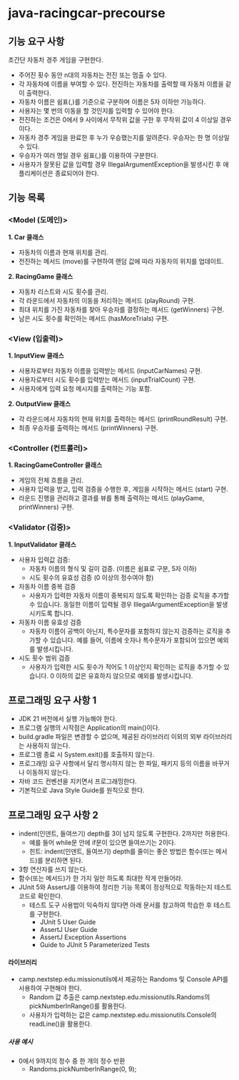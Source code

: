 # java-racingcar-precourse
## 기능 요구 사항
초간단 자동차 경주 게임을 구현한다.
- 주어진 횟수 동안 n대의 자동차는 전진 또는 멈출 수 있다.
- 각 자동차에 이름을 부여할 수 있다. 전진하는 자동차를 출력할 때 자동차 이름을 같이 출력한다.
- 자동차 이름은 쉼표(,)를 기준으로 구분하며 이름은 5자 이하만 가능하다.
- 사용자는 몇 번의 이동을 할 것인지를 입력할 수 있어야 한다.
- 전진하는 조건은 0에서 9 사이에서 무작위 값을 구한 후 무작위 값이 4 이상일 경우이다.
- 자동차 경주 게임을 완료한 후 누가 우승했는지를 알려준다. 우승자는 한 명 이상일 수 있다.
- 우승자가 여러 명일 경우 쉼표(,)를 이용하여 구분한다.
- 사용자가 잘못된 값을 입력할 경우 IllegalArgumentException을 발생시킨 후 애플리케이션은 종료되어야 한다.

## 기능 목록
### <Model (도메인)>
**1. Car 클래스**
- 자동차의 이름과 현재 위치를 관리.
- 전진하는 메서드 (move)를 구현하여 랜덤 값에 따라 자동차의 위치를 업데이트.
  
**2. RacingGame 클래스**
- 자동차 리스트와 시도 횟수를 관리.
- 각 라운드에서 자동차의 이동을 처리하는 메서드 (playRound) 구현.
- 최대 위치를 가진 자동차를 찾아 우승자를 결정하는 메서드 (getWinners) 구현.
- 남은 시도 횟수를 확인하는 메서드 (hasMoreTrials) 구현.

### <View (입출력)>
**1. InputView 클래스**
- 사용자로부터 자동차 이름을 입력받는 메서드 (inputCarNames) 구현.
- 사용자로부터 시도 횟수를 입력받는 메서드 (inputTrialCount) 구현.
- 사용자에게 입력 요청 메시지를 출력하는 기능 포함.

**2. OutputView 클래스**
- 각 라운드에서 자동차의 현재 위치를 출력하는 메서드 (printRoundResult) 구현.
- 최종 우승자를 출력하는 메서드 (printWinners) 구현.

### <Controller (컨트롤러)>
**1. RacingGameController 클래스**
- 게임의 전체 흐름을 관리.
- 사용자 입력을 받고, 입력 검증을 수행한 후, 게임을 시작하는 메서드 (start) 구현.
- 라운드 진행을 관리하고 결과를 뷰를 통해 출력하는 메서드 (playGame, printWinners) 구현.

### <Validator (검증)>
**1. InputValidator 클래스**
- 사용자 입력값 검증:
  - 자동차 이름의 형식 및 길이 검증. (이름은 쉼표로 구분, 5자 이하)
  - 시도 횟수의 유효성 검증 (0 이상의 정수여야 함)
- 자동차 이름 중복 검증
  - 사용자가 입력한 자동차 이름이 중복되지 않도록 확인하는 검증 로직을 추가할 수 있습니다. 동일한 이름이 입력될 경우 IllegalArgumentException을 발생시키도록 합니다.
- 자동차 이름 유효성 검증
  - 자동차 이름이 공백이 아닌지, 특수문자를 포함하지 않는지 검증하는 로직을 추가할 수 있습니다. 예를 들어, 이름에 숫자나 특수문자가 포함되어 있으면 예외를 발생시킵니다. 
- 시도 횟수 범위 검증
  - 사용자가 입력한 시도 횟수가 적어도 1 이상인지 확인하는 로직을 추가할 수 있습니다. 0 이하의 값은 유효하지 않으므로 예외를 발생시킵니다.
  
## 프로그래밍 요구 사항 1
- JDK 21 버전에서 실행 가능해야 한다.
- 프로그램 실행의 시작점은 Application의 main()이다.
- build.gradle 파일은 변경할 수 없으며, 제공된 라이브러리 이외의 외부 라이브러리는 사용하지 않는다.
- 프로그램 종료 시 System.exit()를 호출하지 않는다.
- 프로그래밍 요구 사항에서 달리 명시하지 않는 한 파일, 패키지 등의 이름을 바꾸거나 이동하지 않는다.
- 자바 코드 컨벤션을 지키면서 프로그래밍한다.
- 기본적으로 Java Style Guide를 원칙으로 한다.

## 프로그래밍 요구 사항 2
- indent(인덴트, 들여쓰기) depth를 3이 넘지 않도록 구현한다. 2까지만 허용한다.
  - 예를 들어 while문 안에 if문이 있으면 들여쓰기는 2이다.
  - 힌트: indent(인덴트, 들여쓰기) depth를 줄이는 좋은 방법은 함수(또는 메서드)를 분리하면 된다.
- 3항 연산자를 쓰지 않는다.
- 함수(또는 메서드)가 한 가지 일만 하도록 최대한 작게 만들어라.
- JUnit 5와 AssertJ를 이용하여 정리한 기능 목록이 정상적으로 작동하는지 테스트 코드로 확인한다.
  - 테스트 도구 사용법이 익숙하지 않다면 아래 문서를 참고하여 학습한 후 테스트를 구현한다.
    - JUnit 5 User Guide
    - AssertJ User Guide
    - AssertJ Exception Assertions
    - Guide to JUnit 5 Parameterized Tests
#### 라이브러리
- camp.nextstep.edu.missionutils에서 제공하는 Randoms 및 Console API를 사용하여 구현해야 한다.
  - Random 값 추출은 camp.nextstep.edu.missionutils.Randoms의 pickNumberInRange()를 활용한다.
  - 사용자가 입력하는 값은 camp.nextstep.edu.missionutils.Console의 readLine()을 활용한다.
##### 사용 예시
- 0에서 9까지의 정수 중 한 개의 정수 반환
  - Randoms.pickNumberInRange(0, 9);
